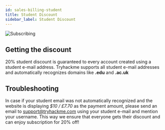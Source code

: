 ```yaml
---
id: sales-billing-student
title: Student Discount
sidebar_label: Student Discount
---
```


![Subscribing](https://i.imgur.com/JWmOSir.png)

## Getting the discount
20% student discount is guaranteed to every account created using a student e-mail address.
Tryhackme supports all student e-mail addresses and automatically recognizes domains like **.edu** and **.ac.uk**

## Troubleshooting
In case if your student email was not automatically recognized and the website is displaying *$10 / £7.70* as the payment amount, please send an email to support@tryhackme.com using your student e-mail and mention your username.
This way we ensure that everyone gets their discount and can enjoy subscription for 20% off!
